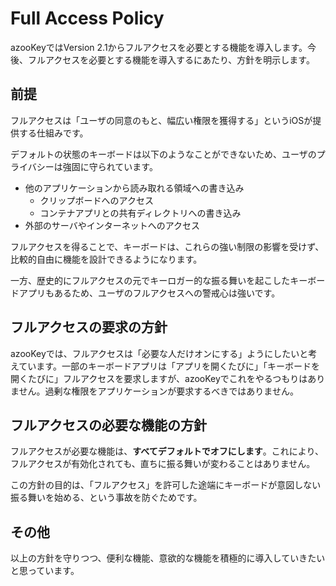 # Full Access Policy

azooKeyではVersion 2.1からフルアクセスを必要とする機能を導入します。今後、フルアクセスを必要とする機能を導入するにあたり、方針を明示します。

## 前提

フルアクセスは「ユーザの同意のもと、幅広い権限を獲得する」というiOSが提供する仕組みです。

デフォルトの状態のキーボードは以下のようなことができないため、ユーザのプライバシーは強固に守られています。

* 他のアプリケーションから読み取れる領域への書き込み
  * クリップボードへのアクセス
  * コンテナアプリとの共有ディレクトリへの書き込み
* 外部のサーバやインターネットへのアクセス

フルアクセスを得ることで、キーボードは、これらの強い制限の影響を受けず、比較的自由に機能を設計できるようになります。

一方、歴史的にフルアクセスの元でキーロガー的な振る舞いを起こしたキーボードアプリもあるため、ユーザのフルアクセスへの警戒心は強いです。

## フルアクセスの要求の方針

azooKeyでは、フルアクセスは「必要な人だけオンにする」ようにしたいと考えています。一部のキーボードアプリは「アプリを開くたびに」「キーボードを開くたびに」フルアクセスを要求しますが、azooKeyでこれをやるつもりはありません。過剰な権限をアプリケーションが要求するべきではありません。

## フルアクセスの必要な機能の方針

フルアクセスが必要な機能は、**すべてデフォルトでオフにします**。これにより、フルアクセスが有効化されても、直ちに振る舞いが変わることはありません。

この方針の目的は、「フルアクセス」を許可した途端にキーボードが意図しない振る舞いを始める、という事故を防ぐためです。

## その他

以上の方針を守りつつ、便利な機能、意欲的な機能を積極的に導入していきたいと思っています。
